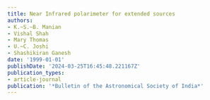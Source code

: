 ```yaml
---
title: Near Infrared polarimeter for extended sources
authors:
- K.~S.~B. Manian
- Vishal Shah
- Mary Thomas
- U.~C. Joshi
- Shashikiran Ganesh
date: '1999-01-01'
publishDate: '2024-03-25T16:45:48.221167Z'
publication_types:
- article-journal
publication: '*Bulletin of the Astronomical Society of India*'
---
```

